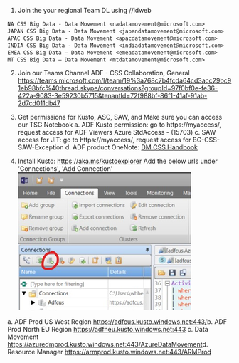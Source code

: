 1. Join the your regional Team DL using //idweb 


```
NA CSS Big Data - Data Movement <nadatamovement@microsoft.com>
JAPAN CSS Big Data - Data Movement <japandatamovement@microsoft.com>
APAC CSS Big Data - Data Movement <apacdatamovement@microsoft.com>
INDIA CSS Big Data - Data Movement <indiadatamovement@microsoft.com>
EMEA CSS Big Data – Data Movement <emeadatamovement@microsoft.com>
MT CSS Big Data – Data Movement <mtdatamovement@microsoft.com>
```


2. Join our Teams Channel
	ADF - CSS Collaboration, General
https://teams.microsoft.com/l/team/19%3a768c7b4fcda64cd3acc29bc91eb98bfc%40thread.skype/conversations?groupId=97f0bf0e-fe36-422a-9083-3e59230b5715&tenantId=72f988bf-86f1-41af-91ab-2d7cd011db47

3. Get permissions for Kusto, ASC, SAW, and Make sure you can access our TSG Notebook
a. ADF Kusto permission: go to https://myaccess/, request access for ADF Viewers Azure StdAccess - (15703)
c. SAW access for JIT: go to https://myaccess/, request access for BG-CSS-SAW-Exception
d. ADF product OneNote: [DM CSS Handbook](onenote:#base-path=https://microsoft.sharepoint.com/teams/datamovement2/Shared%20Documents/LiveSite/DM%20CSS%20Handbook)

4. Install Kusto: https://aka.ms/kustoexplorer
Add the below urls under 'Connections', 'Add Connection'
![Kusto Add Connection.jpg](/.attachments/Kusto%20Add%20Connection-8130cd16-d90c-4924-8b03-60b01d602eaa.jpg)

a. ADF Prod US West Region https://adfcus.kusto.windows.net:443/​​
b. ADF Prod North EU Region https://adfneu.kusto.windows.net:443
c. Data Movement https://azuredmprod.kusto.windows.net:443/AzureDataMovement​
d. Resource Manager https://armprod.kusto.windows.net:443/ARMProd​